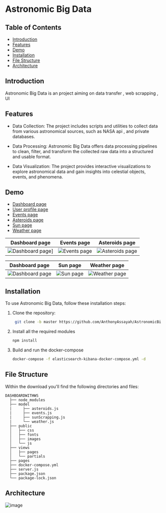 # Astronomic Big Data

## Table of Contents

- [Introduction](#introduction)
- [Features](#features)
- [Demo](#demo)
- [Installation](#installation)
- [File Structure](#file-structure)
- [Architecture ](#architecture)

## Introduction

Astronomic Big Data is an project aiming on data transfer , web scrapping , UI 

## Features

- Data Collection: The project includes scripts and utilities to collect data from various astronomical sources, such as NASA api , and private databases.

- Data Processing: Astronomic Big Data offers data processing pipelines to clean, filter, and transform the collected raw data into a structured and usable format.

- Data Visualization: The project provides interactive visualizations to explore astronomical data and gain insights into celestial objects, events, and phenomena.

## Demo



- [Dashboard page](https://github.com/AnthonyAssayah/AstronomicBigData/assets/92322613/8bad00a6-89ea-4561-ba7e-b9103303a194)
- [User profile page](https://github.com/AnthonyAssayah/AstronomicBigData/assets/92322613/91e60e04-aba6-4dd5-b95a-0c821a82c6d8)
- [Events page](https://github.com/AnthonyAssayah/AstronomicBigData/assets/92322613/566e1961-e8e2-4496-821e-426e12f44981)
- [Asteroids page](https://github.com/AnthonyAssayah/AstronomicBigData/assets/92322613/0a9c2f75-2822-432b-9c23-75feb6999dde)
- [Sun page](https://github.com/AnthonyAssayah/AstronomicBigData/assets/92322613/89431a96-b7f6-4d05-a892-6de0c6fbe590)
- [Weather page](https://github.com/AnthonyAssayah/AstronomicBigData/assets/92322613/6ca92a4f-0743-41b8-baa5-66a6777c5769)


| Dashboard page | Events page | Asteroids page  |
| --- | --- | ---  |
| ![Dashboard page](https://github.com/AnthonyAssayah/AstronomicBigData/assets/92322613/8bad00a6-89ea-4561-ba7e-b9103303a194)]  | ![Events page](https://github.com/AnthonyAssayah/AstronomicBigData/assets/92322613/566e1961-e8e2-4496-821e-426e12f44981)| ![Asteroids page](https://github.com/AnthonyAssayah/AstronomicBigData/assets/92322613/0a9c2f75-2822-432b-9c23-75feb6999dde)

| Dashboard page | Sun page | Weather page  |
| --- | --- | ---  |
| ![Dashboard page](https://github.com/AnthonyAssayah/AstronomicBigData/assets/92322613/91e60e04-aba6-4dd5-b95a-0c821a82c6d8)| ![Sun page](https://github.com/AnthonyAssayah/AstronomicBigData/assets/92322613/89431a96-b7f6-4d05-a892-6de0c6fbe590)  | ![Weather page](https://github.com/AnthonyAssayah/AstronomicBigData/assets/92322613/6ca92a4f-0743-41b8-baa5-66a6777c5769)



## Installation

To use Astronomic Big Data, follow these installation steps:

1. Clone the repository:

   ```bash
    git clone -b master https://github.com/AnthonyAssayah/AstronomicBigData

2. Install all the required modules
    ```bash
   npm install

3. Build and run the docker-compose
   ```bash
   docker-compose -f elasticsearch-kibana-docker-compose.yml -d

## File Structure

Within the download you'll find the following directories and files:

```
DASHBOARDWITHWS
  ├── node_modules
  ├── model
  |     ├── asteroids.js
  |     ├── events.js
  |     ├── sunScrapping.js
  |     └── weather.js   
  ├── public
  │   ├── css
  │   ├── fonts
  │   ├── images
  │   └── js
  ├── views
  │   ├── pages
  │   └── partials     
  ├── pages
  ├── docker-compose.yml
  ├── server.js
  ├── package.json
  └── package-lock.json
```
   
## Architecture 

![image](https://github.com/AnthonyAssayah/AstronomicBigData/assets/92504985/d09b2941-1fe9-4f54-99f9-d12359764199)
